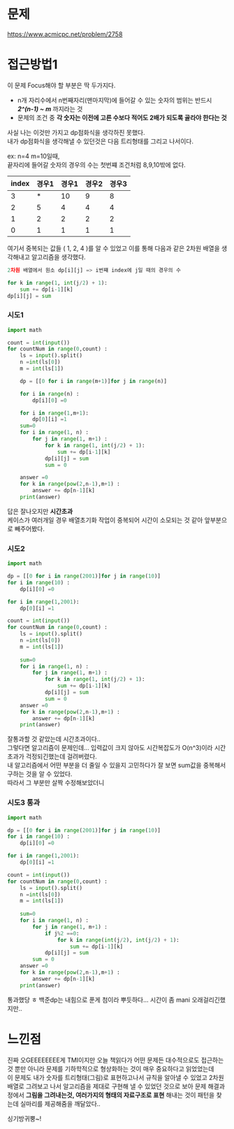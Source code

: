 # 문제
https://www.acmicpc.net/problem/2758

# 접근방법1

이 문제 Focus해야 할 부분은 딱 두가지다.    
+ n개 자리수에서 n번째자리(맨마지막)에 들어갈 수 있는 숫자의 범위는 반드시  ___2^(n-1) ~ m___ 까지라는 것
+ 문제의 조건 중 __각 숫자는 이전에 고른 수보다 적어도 2배가 되도록 골라야 한다는 것__   
    
사실 나는 이것만 가지고 dp점화식을 생각하진 못했다.   
내가 dp점화식을 생각해낼 수 있던것은 다음 트리형태를 그리고 나서이다.    
      
ex: n=4 m=10일때,    
끝자리에 들어갈 숫자의 경우의 수는 첫번쨰 조건처럼 8,9,10밖에 없다.   

|index|경우1|경우1|경우2|경우3|
|---|---|---|---|---|
|3| * | 10 | 9 | 8|
|2| 5| 4| 4 | 4|
|1| 2| 2  | 2 | 2|
|0| 1 | 1 | 1 | 1|

여기서 중복되는 값들 ( 1, 2, 4 )를 알 수 있었고 이를 통해 다음과 같은 2차원 배열을 생각해내고 알고리즘을 생각했다.      
```python
2차원 배열에서 원소 dp[i][j] => i번쨰 index에 j일 때의 경우의 수

for k in range(1, int(j/2) + 1):
    sum += dp[i-1][k]
dp[i][j] = sum
```
### 시도1 
```python
import math

count = int(input())
for countNum in range(0,count) :
    ls = input().split()
    n =int(ls[0])
    m = int(ls[1])

    dp = [[0 for i in range(m+1)]for j in range(n)]

    for i in range(n) :
        dp[i][0] =0

    for i in range(1,m+1):
        dp[0][i] =1
    sum=0
    for i in range(1, n) :
        for j in range(1, m+1) :
            for k in range(1, int(j/2) + 1):
                sum += dp[i-1][k]
            dp[i][j] = sum
            sum = 0

    answer =0
    for k in range(pow(2,n-1),m+1) :
        answer += dp[n-1][k]
    print(answer)
```
답은 잘나오지만 __시간초과__   
케이스가 여러개일 경우 배열초기화 작업이 중복되어 시간이 소모되는 것 같아 앞부분으로 빼주어봤다.
### 시도2
```python
import math

dp = [[0 for i in range(2001)]for j in range(10)]
for i in range(10) :
    dp[i][0] =0

for i in range(1,2001):
    dp[0][i] =1

count = int(input())
for countNum in range(0,count) :
    ls = input().split()
    n =int(ls[0])
    m = int(ls[1])
    
    sum=0
    for i in range(1, n) :
        for j in range(1, m+1) :
            for k in range(1, int(j/2) + 1):
                sum += dp[i-1][k]
            dp[i][j] = sum
            sum = 0
    answer =0
    for k in range(pow(2,n-1),m+1) :
        answer += dp[n-1][k]
    print(answer)
```
잘통과할 것 같았는데 시간초과이다..    
그렇다면 알고리즘이 문제인데...  입력값이 크지 않아도 시간복잡도가 O(n^3)이라 시간초과가 걱정되긴했는데 걸려버렸다.   
내 알고리즘에서 어떤 부분을 더 줄일 수 있을지 고민하다가 잘 보면 sum값을 중복해서 구하는 것을 알 수 있었다.    
따라서 그 부분만 살짝 수정해보았더니   
### 시도3 통과
```python
import math

dp = [[0 for i in range(2001)]for j in range(10)]
for i in range(10) :
    dp[i][0] =0

for i in range(1,2001):
    dp[0][i] =1

count = int(input())
for countNum in range(0,count) :
    ls = input().split()
    n =int(ls[0])
    m = int(ls[1])
    
    sum=0
    for i in range(1, n) :
        for j in range(1, m+1) :
            if j%2 ==0:
                for k in range(int(j/2), int(j/2) + 1):
                    sum += dp[i-1][k]            
            dp[i][j] = sum
        sum = 0
    answer =0
    for k in range(pow(2,n-1),m+1) :
        answer += dp[n-1][k]
    print(answer)
```
통과했당 ㅎ 백준dp는 내힘으로 푼게 첨이라 뿌듯하다... 시간이 좀 mani 오래걸리긴했지만.. 

# 느낀점
진짜 오GEEEEEEEE게 TMI이지만 오늘 책읽다가 어떤 문제든 대수적으로도 접근하는 것 뿐만 아니라 문제를 기하학적으로 형상화하는 것이 매우 중요하다고 읽었었는데    
이 문제도 내가 숫자를 트리형태(그림)로 표현하고나서 규칙을 알아낼 수 있었고 2차원 배열로 그려보고 나서 알고리즘을 제대로 구현해 낼 수 있었던 것으로 보아 문제 해결과정에서
__그림을 그려내는것, 여러가지의 형태의 자료구조로 표현__ 해내는 것이 패턴을 찾는데 실마리를 제공해줌을 깨달았다..   

싱기방귀뿡~!


